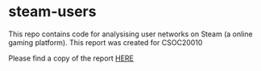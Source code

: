 # steam-users

This repo contains code for analysising user networks on Steam (a online gaming platform). This report was created for CSOC20010

Please find a copy of the report [HERE](../master/report.pdf)
